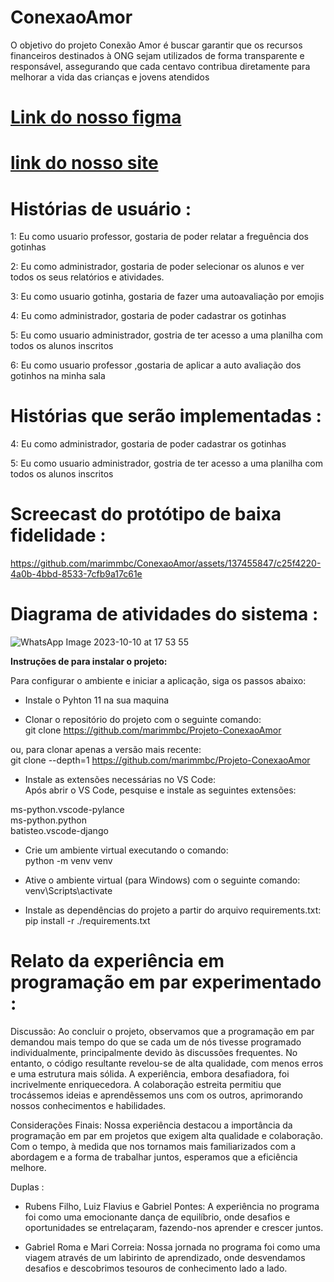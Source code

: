 # ConexaoAmor
O objetivo do projeto Conexão Amor é buscar garantir que os recursos financeiros destinados à ONG sejam utilizados de forma transparente e responsável, assegurando que cada centavo contribua diretamente para melhorar a vida das crianças e jovens atendidos

# [**Link do nosso figma**](https://www.figma.com/file/fbAR53lQXr4R9CuxluJzaL/Conex%C3%A3o-Amor?type=design&node-id=27%3A2&mode=design&t=pGFmNzrnC3WqM2iN-1)

# [**link do nosso site**]( https://sites.google.com/d/1Pf6pIF0atpqDlYzBQ04sX6xtU55tSJTr/p/1mC4Bqec337k5lh6HlCIpFvn3Sd-2scxr/edit)

# Histórias de usuário :

1: Eu como usuario professor, gostaria de poder relatar a freguência dos gotinhas

2: Eu como administrador, gostaria de poder selecionar os alunos e ver todos os seus relatórios e atividades.

3: Eu como usuario gotinha, gostaria de fazer uma autoavaliação por emojis

4: Eu como administrador, gostaria de poder cadastrar os gotinhas

5: Eu como usuario administrador, gostria de ter acesso a uma planilha com todos os alunos inscritos

6: Eu como usuario professor ,gostaria de aplicar a auto avaliação dos gotinhos na minha sala

# Histórias que serão implementadas :

4: Eu como administrador, gostaria de poder cadastrar os gotinhas

5: Eu como usuario administrador, gostria de ter acesso a uma planilha com todos os alunos inscritos

# Screecast do protótipo de baixa fidelidade : 

https://github.com/marimmbc/ConexaoAmor/assets/137455847/c25f4220-4a0b-4bbd-8533-7cfb9a17c61e

# Diagrama de atividades do sistema :

![WhatsApp Image 2023-10-10 at 17 53 55](https://github.com/marimmbc/ConexaoAmor/assets/137455847/fa3daa97-48df-435a-96ba-e204d065c7fc)


**Instruções de para instalar o projeto:**

Para configurar o ambiente e iniciar a aplicação, siga os passos abaixo:<br/>

- Instale o Pyhton 11 na sua maquina<br/>

- Clonar o repositório do projeto com o seguinte comando:<br/>
git clone https://github.com/marimmbc/Projeto-ConexaoAmor

ou, para clonar apenas a versão mais recente:<br/>
git clone --depth=1 https://github.com/marimmbc/Projeto-ConexaoAmor

- Instale as extensões necessárias no VS Code:<br/>
Após abrir o VS Code, pesquise e instale as seguintes extensões:<br/>

ms-python.vscode-pylance<br/>
ms-python.python<br/>
batisteo.vscode-django<br/>

- Crie um ambiente virtual executando o comando:<br/>
python -m venv venv

- Ative o ambiente virtual (para Windows) com o seguinte comando:<br/>
venv\Scripts\activate

- Instale as dependências do projeto a partir do arquivo requirements.txt:<br/>
pip install -r ./requirements.txt

# Relato da experiência em programação em par experimentado :

Discussão: Ao concluir o projeto, observamos que a programação em par demandou mais tempo do que se cada um de nós tivesse programado individualmente, principalmente devido às discussões frequentes. No entanto, o código resultante revelou-se de alta qualidade, com menos erros e uma estrutura mais sólida. A experiência, embora desafiadora, foi incrivelmente enriquecedora. A colaboração estreita permitiu que trocássemos ideias e aprendêssemos uns com os outros, aprimorando nossos conhecimentos e habilidades.

Considerações Finais: Nossa experiência destacou a importância da programação em par em projetos que exigem alta qualidade e colaboração. Com o tempo, à medida que nos tornamos mais familiarizados com a abordagem e a forma de trabalhar juntos, esperamos que a eficiência melhore. 

Duplas :

- Rubens Filho, Luiz Flavius e Gabriel Pontes: A experiência no programa foi como uma emocionante dança de equilíbrio, onde desafios e oportunidades se entrelaçaram, fazendo-nos aprender e crescer juntos.
  
- Gabriel Roma e Mari Correia: Nossa jornada no programa foi como uma viagem através de um labirinto de aprendizado, onde desvendamos desafios e descobrimos tesouros de conhecimento lado a lado.

